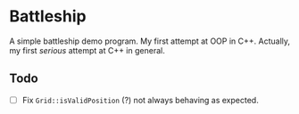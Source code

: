 Battleship
==========

A simple battleship demo program. My first attempt at OOP in C++. Actually, my
first *serious* attempt at C++ in general.

Todo
----

- [ ] Fix ```Grid::isValidPosition``` (?) not always behaving as expected.
